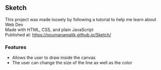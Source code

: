## Sketch

This project was made loosely by following a tutorial to help me learn about Web Dev  
Made with HTML, CSS, and plain JavaScript  
Published at: https://noumanamalik.github.io/Sketch/

### Features 
- Allows the user to draw inside the canvas
- The user can change the size of the line as well as the color